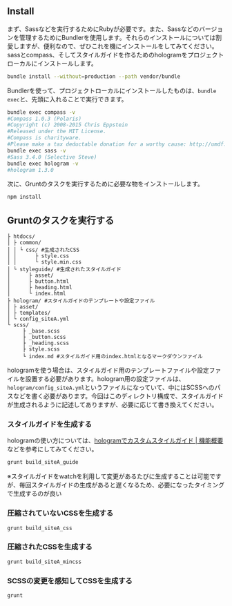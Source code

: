 ## Install

まず、Sassなどを実行するためにRubyが必要です。また、Sassなどのバージョンを管理するためにBundlerを使用します。それらのインストールについては割愛しますが、便利なので、ぜひこれを機にインストールをしてみてください。
sassとcompass、そしてスタイルガイドを作るためのhologramをプロジェクトローカルにインストールします。

```sh
bundle install --without=production --path vendor/bundle
```

Bundlerを使って、プロジェクトローカルにインストールしたものは、`bundle exec`と、先頭に入れることで実行できます。

```sh
bundle exec compass -v
#Compass 1.0.3 (Polaris)
#Copyright (c) 2008-2015 Chris Eppstein
#Released under the MIT License.
#Compass is charityware.
#Please make a tax deductable donation for a worthy cause: http://umdf.org/compass
bundle exec sass -v
#Sass 3.4.0 (Selective Steve)
bundle exec hologram -v
#hologram 1.3.0
```

次に、Gruntのタスクを実行するために必要な物をインストールします。

```sh
npm install
```

## Gruntのタスクを実行する

```
├ htdocs/
│ ├ common/
│ │ └ css/ #生成されたCSS
│ │      ├ style.css
│ │      └ style.min.css
│ └ styleguide/ #生成されたスタイルガイド
│      ├ asset/
│      ├ button.html
│      ├ heading.html
│      └ index.html
├ hologram/ #スタイルガイドのテンプレートや設定ファイル
│ ├ asset/
│ ├ templates/
│ └ config_siteA.yml
└ scss/
     ├ _base.scss
     ├ _button.scss
     ├ _heading.scss
     ├ style.scss
     └ index.md #スタイルガイド用のindex.htmlとなるマークダウンファイル
```

hologramを使う場合は、スタイルガイド用のテンプレートファイルや設定ファイルを設置する必要があります。hologram用の設定ファイルは、`hologram/config_siteA.yml`というファイルになっていて、中にはSCSSへのパスなどを書く必要があります。今回はこのディレクトリ構成で、スタイルガイドが生成されるように記述してありますが、必要に応じて書き換えてください。

### スタイルガイドを生成する

hologramの使い方については、[hologramでカスタムスタイルガイド | 機能概要](https://app.codegrid.net/entry/hologram-1)などを参考にしてみてください。

```sh
grunt build_siteA_guide
```

※スタイルガイドをwatchを利用して変更があるたびに生成することは可能ですが、毎回スタイルガイドの生成があると遅くなるため、必要になったタイミングで生成するのが良い

### 圧縮されていないCSSを生成する

```sh
grunt build_siteA_css
```

### 圧縮されたCSSを生成する

```sh
grunt build_siteA_mincss
```

### SCSSの変更を感知してCSSを生成する

```sh
grunt
```
